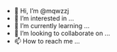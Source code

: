 - 👋 Hi, I’m @mqwzzj
- 👀 I’m interested in ...
- 🌱 I’m currently learning ...
- 💞️ I’m looking to collaborate on ...
- 📫 How to reach me ...

<!---
mqwzzj/mqwzzj is a ✨ special ✨ repository because its `README.md` (this file) appears on your GitHub profile.
You can click the Preview link to take a look at your changes.
--->
